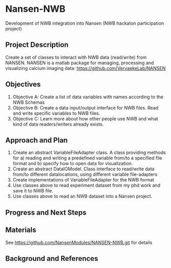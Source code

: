 # Nansen-NWB
Development of NWB integration into Nansen (NWB hackaton participation project)

## Project Description

Create a set of classes to interact with NWB data (read/write) from NANSEN. NANSEN is a matlab package for managing, processing and visualizing calcium imaging data: https://github.com/VervaekeLab/NANSEN

## Objectives

<!-- Briefly describe the objectives of your project. What would you like to achieve?-->

1. Objective A: Create a list of data variables with names according to the NWB Schemas
2. Objective B: Create a data input/output interface for NWB files. Read and write specific variables to NWB files.
3. Objective C: Learn more about how other people use NWB and what kind of data readers/writers already exists.

## Approach and Plan

1. Create an abstract VariableFileAdapter class. A class providing methods for a) reading and writing a predefined variable from/to a specified file format and b) specify how to open data for visualization.
2. Create an abstract DataIOModel. Class interface to read/write data from/to different datalocations, using different variable file-adapters
3. Create implementations of VariableFileAdapter for the NWB format
4. Use classes above to read experiment dataset from my phd work and save it to NWB file.
5. Use classes above to read an NWB dataset into a Nansen project.

## Progress and Next Steps

<!--Populate this section as you are making progress before/during/after the hackathon-->
<!--Describe the progress you have made on the project, e.g., which objectives you have achieved and how.-->
<!--Describe the next steps you are planning to take to complete the project.-->

## Materials

<!--If available add links to the materials relevant to the project, e.g., the code generated for the project or data used-->
<!--If available add pictures and links to videos that demonstrate what has been accomplished.-->
<!--![Description of picture](Example2.jpg)-->

See https://github.com/NansenModules/NANSEN-NWB.git for details

## Background and References

<!--Use this space for information that may help people better understand your project, like links to papers, source code, or data ,e.g:-->
<!-- - Source code: https://github.com/YourUser/YourRepository -->
<!-- - Documentation: https://link.to.docs -->
<!-- - Test data: https://link.to.test.data -->
